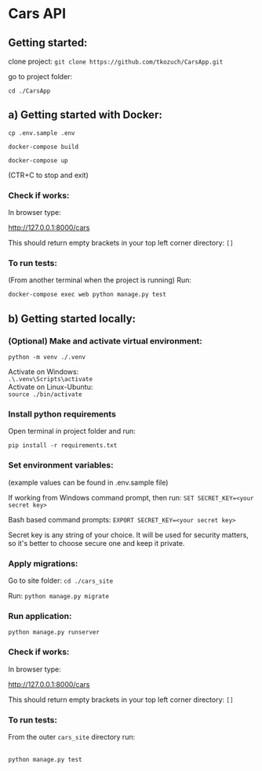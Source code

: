# Cars API

## Getting started:

clone project:
`git clone https://github.com/tkozuch/CarsApp.git`

go to project folder:

`cd ./CarsApp`

## a) Getting started with Docker:

`cp .env.sample .env`

`docker-compose build`

`docker-compose up`

(CTR+C to stop and exit)

### Check if works:

In browser type:

http://127.0.0.1:8000/cars

This should return empty brackets in your top left corner directory: `[]`


### To run tests:

(From another terminal when the project is running) Run:

`docker-compose exec web python manage.py test`


## b) Getting started locally:

### (Optional) Make and activate virtual environment:

`python -m venv ./.venv`

Activate on Windows:
<br>`.\.venv\Scripts\activate`
<br>Activate on Linux-Ubuntu:
<br>`source ./bin/activate`

### Install python requirements

Open terminal in project folder and run:

```
pip install -r requirements.txt
```

### Set environment variables:
(example values can be found in .env.sample file)

If working from Windows command prompt, then run:
`SET SECRET_KEY=<your secret key>`

Bash based command prompts:
`EXPORT SECRET_KEY=<your secret key>`

Secret key is any string of your choice. It will be used for security matters, so it's better to
 choose secure one and keep it private.

### Apply migrations:

Go to site folder:
`cd ./cars_site`

Run:
`python manage.py migrate`

### Run application:

`python manage.py runserver`

### Check if works:

In browser type:

http://127.0.0.1:8000/cars

This should return empty brackets in your top left corner directory: `[]`


### To run tests:

From the outer `cars_site` directory run: 

<br> `python manage.py test`
